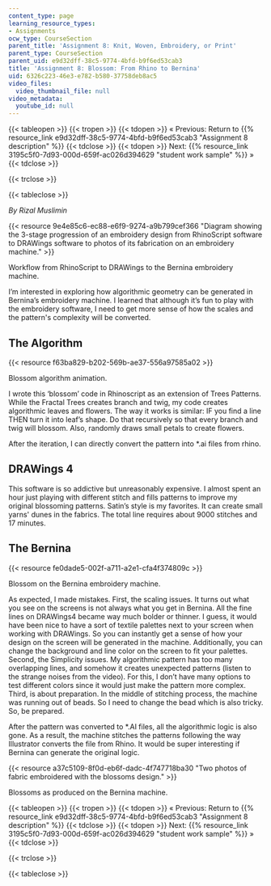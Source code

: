 ```yaml
---
content_type: page
learning_resource_types:
- Assignments
ocw_type: CourseSection
parent_title: 'Assignment 8: Knit, Woven, Embroidery, or Print'
parent_type: CourseSection
parent_uid: e9d32dff-38c5-9774-4bfd-b9f6ed53cab3
title: 'Assignment 8: Blossom: From Rhino to Bernina'
uid: 6326c223-46e3-e782-b580-37758deb8ac5
video_files:
  video_thumbnail_file: null
video_metadata:
  youtube_id: null
---
```


{{< tableopen >}}
{{< tropen >}}
{{< tdopen >}}
« Previous: Return to {{% resource_link e9d32dff-38c5-9774-4bfd-b9f6ed53cab3 "Assignment 8 description" %}}
{{< tdclose >}}
{{< tdopen >}}
Next: {{% resource_link 3195c5f0-7d93-000d-659f-ac026d394629 "student work sample" %}} »
{{< tdclose >}}

{{< trclose >}}

{{< tableclose >}}

_By Rizal Muslimin_

{{< resource 9e4e85c6-ec88-e6f9-9274-a9b799cef366 "Diagram showing the 3-stage progression of an embroidery design from RhinoScript software to DRAWings software to photos of its fabrication on an embroidery machine." >}}

Workflow from RhinoScript to DRAWings to the Bernina embroidery machine.

I’m interested in exploring how algorithmic geometry can be generated in Bernina’s embroidery machine. I learned that although it’s fun to play with the embroidery software, I need to get more sense of how the scales and the pattern's complexity will be converted.

The Algorithm
-------------

{{< resource f63ba829-b202-569b-ae37-556a97585a02 >}}

Blossom algorithm animation.

I wrote this ‘blossom’ code in Rhinoscript as an extension of Trees Patterns. While the Fractal Trees creates branch and twig, my code creates algorithmic leaves and flowers. The way it works is similar: IF you find a line THEN turn it into leaf’s shape. Do that recursively so that every branch and twig will blossom. Also, randomly draws small petals to create flowers.

After the iteration, I can directly convert the pattern into \*.ai files from rhino.

DRAWings 4
----------

This software is so addictive but unreasonably expensive. I almost spent an hour just playing with different stitch and fills patterns to improve my original blossoming patterns. Satin’s style is my favorites. It can create small yarns' dunes in the fabrics. The total line requires about 9000 stitches and 17 minutes.

The Bernina
-----------

{{< resource fe0dade5-002f-a711-a2e1-cfa4f374809c >}}

Blossom on the Bernina embroidery machine.

As expected, I made mistakes. First, the scaling issues. It turns out what you see on the screens is not always what you get in Bernina. All the fine lines on DRAWings4 became way much bolder or thinner. I guess, it would have been nice to have a sort of textile palettes next to your screen when working with DRAWings. So you can instantly get a sense of how your design on the screen will be generated in the machine. Additionally, you can change the background and line color on the screen to fit your palettes. Second, the Simplicity issues. My algorithmic pattern has too many overlapping lines, and somehow it creates unexpected patterns (listen to the strange noises from the video). For this, I don’t have many options to test different colors since it would just make the pattern more complex. Third, is about preparation. In the middle of stitching process, the machine was running out of beads. So I need to change the bead which is also tricky. So, be prepared.

After the pattern was converted to \*.AI files, all the algorithmic logic is also gone. As a result, the machine stitches the patterns following the way Illustrator converts the file from Rhino. It would be super interesting if Bernina can generate the original logic.

{{< resource a37c5109-8f0d-eb6f-dadc-4f747718ba30 "Two photos of fabric embroidered with the blossoms design." >}}

Blossoms as produced on the Bernina machine.

{{< tableopen >}}
{{< tropen >}}
{{< tdopen >}}
« Previous: Return to {{% resource_link e9d32dff-38c5-9774-4bfd-b9f6ed53cab3 "Assignment 8 description" %}}
{{< tdclose >}}
{{< tdopen >}}
Next: {{% resource_link 3195c5f0-7d93-000d-659f-ac026d394629 "student work sample" %}} »
{{< tdclose >}}

{{< trclose >}}

{{< tableclose >}}